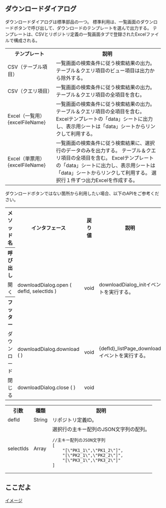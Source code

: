 ## ダウンロードダイアログ

ダウンロードダイアログは標準部品の一つ。
標準利用は、一覧画面のダウンロードボタンで呼び出して、ダウンロードのテンプレートを選んで出力する。
テンプレートは、CSVとリポジトリ定義の一覧画面タブで登録されたExcelファイルで構成される。

<table>
<tr><th>テンプレート</th><th>説明</th></tr>
<tr><td>CSV（テーブル項目）</td><td>
一覧画面の検索条件に従う検索結果の出力。テーブル＆クエリ項目のビュー項目は出力から除外する。
</td></tr>
<tr><td>CSV（クエリ項目）</td><td>
一覧画面の検索条件に従う検索結果の出力。テーブル＆クエリ項目の全項目を含む。
</td></tr>
<tr><td>Excel（一覧用）{excelFileName}</td><td>
一覧画面の検索条件に従う検索結果の出力。テーブル＆クエリ項目の全項目を含む。
Excelテンプレートの「data」シートに出力し、表示用シートは「data」シートからリンクして利用する。
</td></tr>
<tr><td>Excel（単票用）{excelFileName}</td><td>
一覧画面の検索条件に従う検索結果に、選択行のデータのみを出力する。
テーブル＆クエリ項目の全項目を含む。
Excelテンプレートの「data」シートに出力し、表示用シートは「data」シートからリンクして利用する。
選択行１件ずつ出力Excelを作成する。
</td></tr>
</table>

ダウンロードボタンではない箇所から利用したい場合、以下のAPIをご参考ください。

<table>
<tr><th>メソッド名</th><th>インタフェース</th><th>戻り値</th><th>説明</th></tr>
<tr><th>呼び出し</th></tr>
<tr><td>開く</td><td>downloadDialog.open ( defId, selectIds )</td><td>void</td><td>downloadDialog_initイベントを実行する。</td></tr>
<tr><th>フッター</th></tr>
<tr><td>ダウンロード</td><td>downloadDialog.download ( )</td><td>void</td><td>{defId}_listPage_downloadイベントを実行する。</td></tr>
<tr><td>閉じる</td><td>downloadDialog.close ( )</td><td>void</td><td></td></tr>
</table>

<table>
<tr><th>引数</th><th>種類</th><th>説明</th></tr>
<tr><td>defId</td><td>String</td><td>リポジトリ定義ID。</td></tr>
<tr><td>selectIds</td><td>Array</td><td>選択行の主キー配列のJSON文字列の配列。

```
//主キー配列のJSON文字列
[
	"[\"PK1_1\",\"PK1_2\"]",
	"[\"PK2_1\",\"PK2_2\"]",
	"[\"PK3_1\",\"PK3_2\"]"
]
```
</td></tr>
</table>

## ここだよ

[イメージ](https://efwgrp.github.io/ske_image/img/downloadDialog.png)
